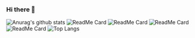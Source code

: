 ### Hi there 👋

<!--
**aaroncastle/aaroncastle** is a ✨ _special_ ✨ repository because its `README.md` (this file) appears on your GitHub profile.

Here are some ideas to get you started:

- 🔭 I’m currently working on ...
- 🌱 I’m currently learning ...
- 👯 I’m looking to collaborate on ...
- 🤔 I’m looking for help with ...
- 💬 Ask me about ...
- 📫 How to reach me: ...
- 😄 Pronouns: ...
- ⚡ Fun fact: ...
-->
![Anurag's github stats](https://github-readme-stats.vercel.app/api?username=aaroncastle&show_icons=true&theme=radical&count_private=true)
![ReadMe Card](https://github-readme-stats.vercel.app/api/pin/?username=aaroncastle&repo=china-regions)
![ReadMe Card](https://github-readme-stats.vercel.app/api/pin/?username=aaroncastle&repo=How-To-Ask-Questions-The-Smart-Way)
![ReadMe Card](https://github-readme-stats.vercel.app/api/pin/?username=aaroncastle&repo=notes)
![ReadMe Card](https://github-readme-stats.vercel.app/api/pin/?username=aaroncastle&repo=practise)
![Top Langs](https://github-readme-stats.vercel.app/api/top-langs/?username=aaroncastle&layout=compact)

